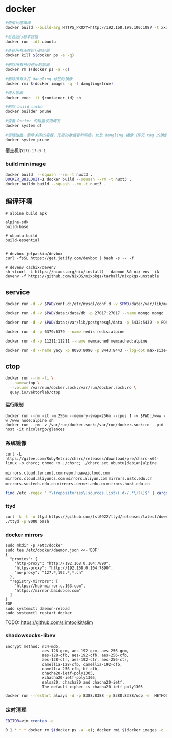 # docker

```sh
#使用代理编译
docker build --build-arg HTTPS_PROXY=http://192.168.199.100:1087 -t xxx .

#后台运行基本容器
docker run -idt ubuntu

#杀死所有正在运行的容器
docker kill $(docker ps -a -q)

#删除所有已经停止的容器
docker rm $(docker ps -a -q)

#删除所有未打 dangling 标签的镜像
docker rmi $(docker images -q -f dangling=true)

#进入容器
docker exec -it {container_id} sh

#删除 build cache
docker builder prune

#查看 Docker 的磁盘使用情况
docker system df

#清理磁盘，删除关闭的容器、无用的数据卷和网络，以及 dangling 镜像（即无 tag 的镜像），暂时关闭的容器
docker system prune
```

宿主机ip`172.17.0.1`

### build min image

```sh
docker build  --squash --rm -t nuxt3 .
DOCKER_BUILDKIT=1 docker build --squash --rm -t nuxt3 .
docker buildx build --squash --rm -t nuxt3 .
```

## 编译环境
```
# alpine build apk

alpine-sdk
build-base

# ubuntu build
build-essential


# devbox jetpackio/devbox
curl -fsSL https://get.jetify.com/devbox | bash -s -- -f

# devenv cachix/devenv
sh <(curl -L https://nixos.org/nix/install) --daemon && nix-env -iA devenv -f https://github.com/NixOS/nixpkgs/tarball/nixpkgs-unstable
```

## service

```sh
docker run -d -v $PWD/conf.d:/etc/mysql/conf.d -v $PWD/data:/var/lib/mysql -p 3306:3306 -e MYSQL_ROOT_PASSWORD=root --name mysql mysql --default-authentication-plugin=mysql_native_password

docker run -d -v $PWD/data:/data/db -p 27017:27017 --name mongo mongo

docker run -d -v $PWD/data:/var/lib/postgresql/data -p 5432:5432 -e POSTGRES_PASSWORD=postgres --name postgres postgres:alpine

docker run -d -p 6379:6379 --name redis redis:alpine

docker run -d -p 11211:11211 --name memcached memcached:alpine

docker run -d --name yacy -p 8090:8090 -p 8443:8443 --log-opt max-size=200m --log-opt max-file=2 yacy/yacy_search_server
```

## ctop

```sh
docker run --rm -ti \
  --name=ctop \
  --volume /var/run/docker.sock:/var/run/docker.sock:ro \
  quay.io/vektorlab/ctop
```

#### 运行限制

```
docker run --rm -it -m 256m --memory-swap=256m --cpus 1 -v $PWD:/www -w /www node:alpine sh
docker run --rm -v /var/run/docker.sock:/var/run/docker.sock:ro --pid host -it nicolargo/glances
```

### 系统镜像

`curl -L https://gitee.com/RubyMetric/chsrc/releases/download/pre/chsrc-x64-linux -o chsrc; chmod +x ./chsrc; ./chsrc set ubuntu|debian|alpine`

`mirrors.cloud.tencent.com`
`repo.huaweicloud.com`
`mirrors.cloud.aliyuncs.com`
`mirrors.aliyun.com`
`mirrors.ustc.edu.cn`
`mirrors.sustech.edu.cn`
`mirrors.cernet.edu.cn`
`mirrors.hust.edu.cn`

```sh
find /etc -regex '.*\(repositories\|sources.list\(.d\/.*\)?\)$' | xargs sed -i -E 's/(archive|security).ubuntu.com|(deb).debian.org|dl-cdn.alpinelinux.org/mirrors.ustc.edu.cn/g'
```


### ttyd

```sh
curl -k -L -o ttyd https://github.com/tsl0922/ttyd/releases/latest/download/ttyd.x86_64 && chmod +x ttyd
./ttyd -p 8080 bash
```


### docker mirrors

```
sudo mkdir -p /etc/docker
sudo tee /etc/docker/daemon.json <<-'EOF'
{
  "proxies": {
    "http-proxy": "http://192.168.0.104:7890",
    "https-proxy": "http://192.168.0.104:7890",
    "no-proxy": "127.*,192.*,*.cn"
  },
  "registry-mirrors": [
    "https://hub-mirror.c.163.com",
    "https://mirror.baidubce.com"
  ]
}
EOF
sudo systemctl daemon-reload
sudo systemctl restart docker
```

TODO::https://github.com/slimtoolkit/slim

### shadowsocks-libev

```
Encrypt method: rc4-md5,
                aes-128-gcm, aes-192-gcm, aes-256-gcm,
                aes-128-cfb, aes-192-cfb, aes-256-cfb,
                aes-128-ctr, aes-192-ctr, aes-256-ctr,
                camellia-128-cfb, camellia-192-cfb,
                camellia-256-cfb, bf-cfb,
                chacha20-ietf-poly1305,
                xchacha20-ietf-poly1305,
                salsa20, chacha20 and chacha20-ietf.
                The default cipher is chacha20-ietf-poly1305
```

```sh
docker run --restart always -d -p 8388:8388 -p 8388:8388/udp -e  METHOD=aes-256-cfb -e PASSWORD=12345678 --name ss-server shadowsocks/shadowsocks-libev
```


### 定时清理

```sh
EDITOR=vim crontab -e

0 1 * * * docker rm $(docker ps -a -q); docker rmi $(docker images -q -f dangling=true)
```
